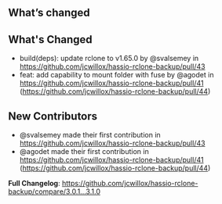 ## What’s changed

## What's Changed
* build(deps): update rclone to v1.65.0 by @svalsemey in https://github.com/jcwillox/hassio-rclone-backup/pull/43
* feat: add capability to mount folder with fuse by @agodet in https://github.com/jcwillox/hassio-rclone-backup/pull/41 (https://github.com/jcwillox/hassio-rclone-backup/pull/44)

## New Contributors
* @svalsemey made their first contribution in https://github.com/jcwillox/hassio-rclone-backup/pull/43
* @agodet made their first contribution in https://github.com/jcwillox/hassio-rclone-backup/pull/41 (https://github.com/jcwillox/hassio-rclone-backup/pull/44)

**Full Changelog**: https://github.com/jcwillox/hassio-rclone-backup/compare/3.0.1...3.1.0
